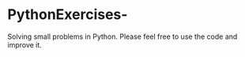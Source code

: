 # PythonExercises-
Solving small problems in Python. Please feel free to use the code and improve it. 
